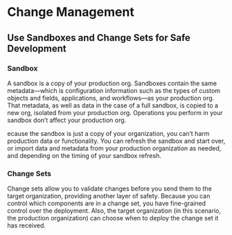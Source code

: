 # Change Management

## Use Sandboxes and Change Sets for Safe Development

### Sandbox 
A sandbox is a copy of your production org. Sandboxes contain the same metadata—which is configuration information such as the types of custom objects and fields, applications, and workflows—as your production org. That metadata, as well as data in the case of a full sandbox, is copied to a new org, isolated from your production org. Operations you perform in your sandbox don’t affect your production org.

ecause the sandbox is just a copy of your organization, you can’t harm production data or functionality. You can refresh the sandbox and start over, or import data and metadata from your production organization as needed, and depending on the timing of your sandbox refresh.

### Change Sets
Change sets allow you to validate changes before you send them to the target organization, providing another layer of safety. Because you can control which components are in a change set, you have fine-grained control over the deployment. Also, the target organization (in this scenario, the production organization) can choose when to deploy the change set it has received. 




